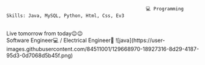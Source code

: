                                                        💻 Programming Skills: Java, MySQL, Python, Html, Css, Ev3
<br>
Live tomorrow from today😉😉 
<br>
Software Engineer💻 / Electrical Engineer🤖
![java](https://user-images.githubusercontent.com/84511001/129668970-18927316-8d29-4187-95d3-0d7068d5b45f.png)
